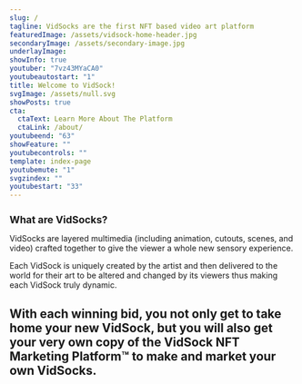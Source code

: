 ```yaml
---
slug: /
tagline: VidSocks are the first NFT based video art platform
featuredImage: /assets/vidsock-home-header.jpg
secondaryImage: /assets/secondary-image.jpg
underlayImage: 
showInfo: true
youtuber: "7vz43MYaCA0"
youtubeautostart: "1"
title: Welcome to VidSock!
svgImage: /assets/null.svg
showPosts: true
cta:
  ctaText: Learn More About The Platform
  ctaLink: /about/
youtubeend: "63"
showFeature: ""
youtubecontrols: ""
template: index-page
youtubemute: "1"
svgzindex: ""
youtubestart: "33"
---
```

<h2 style="font-weight:bold; font-size:125%;">What are VidSocks?</h2>

VidSocks are layered multimedia (including animation, cutouts, scenes, and video) crafted together to give the viewer a whole new sensory experience.

Each VidSock is uniquely created by the artist and then delivered to the world for their art to be altered and changed by its viewers thus making each VidSock truly dynamic.

## With each winning bid, you not only get to take home your new VidSock, but you will also get your very own copy of the <strong>VidSock NFT Marketing Platform™</strong> to make and market your own VidSocks.